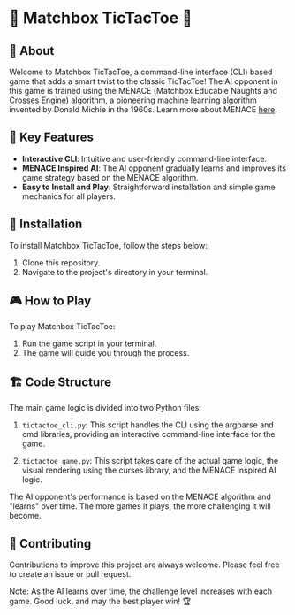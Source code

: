 # 🎲 Matchbox TicTacToe 🎲

## 🧐 About

Welcome to Matchbox TicTacToe, a command-line interface (CLI) based game that adds a smart twist to the classic TicTacToe! The AI opponent in this game is trained using the MENACE (Matchbox Educable Naughts and Crosses Engine) algorithm, a pioneering machine learning algorithm invented by Donald Michie in the 1960s. Learn more about MENACE [here](https://en.wikipedia.org/wiki/Matchbox_Educable_Noughts_and_Crosses_Engine).

## 🌟 Key Features
- **Interactive CLI**: Intuitive and user-friendly command-line interface.
- **MENACE Inspired AI**: The AI opponent gradually learns and improves its game strategy based on the MENACE algorithm.
- **Easy to Install and Play**: Straightforward installation and simple game mechanics for all players.

## 🔧 Installation
To install Matchbox TicTacToe, follow the steps below:

1. Clone this repository.
2. Navigate to the project's directory in your terminal.

## 🎮 How to Play
To play Matchbox TicTacToe:

1. Run the game script in your terminal.
2. The game will guide you through the process.

## 🏗️ Code Structure

The main game logic is divided into two Python files:

1. `tictactoe_cli.py`:
This script handles the CLI using the argparse and cmd libraries, providing an interactive command-line interface for the game.

2. `tictactoe_game.py`:
This script takes care of the actual game logic, the visual rendering using the curses library, and the MENACE inspired AI logic.

The AI opponent's performance is based on the MENACE algorithm and "learns" over time. The more games it plays, the more challenging it will become.

## 🤝 Contributing
Contributions to improve this project are always welcome. Please feel free to create an issue or pull request.

Note: As the AI learns over time, the challenge level increases with each game. Good luck, and may the best player win! 🏆
